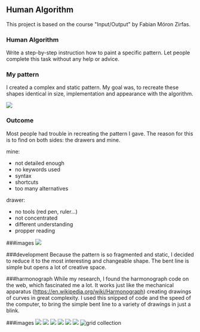 ## Human Algorithm

This project is based on the course "Input/Output" by Fabian Móron Zirfas.

### Human Algorithm
Write a step-by-step instruction how to paint a specific pattern. Let people complete this task without any help or advice.

### My pattern
I created a complex and static pattern. My goal was, to recreate these shapes identical in size, implementation and appearance with the algorithm.

![ ](https://cloud.githubusercontent.com/assets/9571378/11806806/da06a246-a315-11e5-8350-6df97d7cf7cb.png)

### Outcome
Most people had trouble in recreating the pattern I gave. The reason for this is to find on both sides: the drawers and mine.

mine:
- not detailed enough
- no keywords used
- syntax
- shortcuts
- too many alternatives

drawer:
- no tools (red pen, ruler…)
- not concentrated
- different understanding
- propper reading

###images
![ ](https://cloud.githubusercontent.com/assets/9571378/11806585/700c1e58-a314-11e5-976a-ec4f0f05efbc.jpg)

###development
Because the pattern is so fragmented and static, I decided to reduce it to the most interesting and changeable shape. The bent line is simple but opens a lot of creative space. 

###harmonograph
While my research, I found the harmonograph code on the web, which fascinated me a lot. It works just like the mechanical apparatus (https://en.wikipedia.org/wiki/Harmonograph) creating drawings of curves in great complexity.
I used this snipped of code and the speed of the computer, to bring the simple bent line to a variety of drawings in just a blink.

###images
![ ](https://cloud.githubusercontent.com/assets/9571378/11807276/10d07380-a319-11e5-8250-e89bdde52d03.jpg)
![ ](https://cloud.githubusercontent.com/assets/9571378/11807396/bf5c2746-a319-11e5-874a-0d9678768384.jpg)
![ ](https://cloud.githubusercontent.com/assets/9571378/11807415/de839924-a319-11e5-954e-b5f0d4e69f2f.jpg)
![ ](https://cloud.githubusercontent.com/assets/9571378/11807480/514f05ec-a31a-11e5-811d-99dbb34f9446.jpg)
![ ](https://cloud.githubusercontent.com/assets/9571378/11807610/1a483cde-a31b-11e5-8c4f-ee2c6a5a8f52.jpg)
![ ](https://cloud.githubusercontent.com/assets/9571378/11807630/39035686-a31b-11e5-9745-4d86c6d7c448.jpg)
![grid collection](https://cloud.githubusercontent.com/assets/9571378/11807669/81487f2a-a31b-11e5-95ed-cef36117e0c1.jpg)

